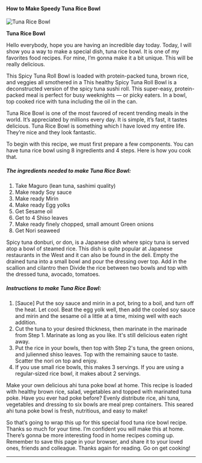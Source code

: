             

#### How to Make Speedy Tuna Rice Bowl

![Tuna Rice Bowl](https://img-global.cpcdn.com/recipes/4827615643828224/751x532cq70/tuna-rice-bowl-recipe-main-photo.jpg)

**Tuna Rice Bowl**

Hello everybody, hope you are having an incredible day today. Today, I will show you a way to make a special dish, tuna rice bowl. It is one of my favorites food recipes. For mine, I’m gonna make it a bit unique. This will be really delicious.

This Spicy Tuna Roll Bowl is loaded with protein-packed tuna, brown rice, and veggies all smothered in a This healthy Spicy Tuna Roll Bowl is a deconstructed version of the spicy tuna sushi roll. This super-easy, protein-packed meal is perfect for busy weeknights — or picky eaters. In a bowl, top cooked rice with tuna including the oil in the can.

Tuna Rice Bowl is one of the most favored of recent trending meals in the world. It’s appreciated by millions every day. It is simple, it’s fast, it tastes delicious. Tuna Rice Bowl is something which I have loved my entire life. They’re nice and they look fantastic.

To begin with this recipe, we must first prepare a few components. You can have tuna rice bowl using 8 ingredients and 4 steps. Here is how you cook that.

##### The ingredients needed to make Tuna Rice Bowl:

1.  Take Maguro (lean tuna, sashimi quality)
2.  Make ready Soy sauce
3.  Make ready Mirin
4.  Make ready Egg yolks
5.  Get Sesame oil
6.  Get to 4 Shiso leaves
7.  Make ready finely chopped, small amount Green onions
8.  Get Nori seaweed

Spicy tuna donburi, or don, is a Japanese dish where spicy tuna is served atop a bowl of steamed rice. This dish is quite popular at Japanese restaurants in the West and it can also be found in the deli. Empty the drained tuna into a small bowl and pour the dressing over top. Add in the scallion and cilantro then Divide the rice between two bowls and top with the dressed tuna, avocado, tomatoes.

##### Instructions to make Tuna Rice Bowl:

1.  \[Sauce\] Put the soy sauce and mirin in a pot, bring to a boil, and turn off the heat. Let cool. Beat the egg yolk well, then add the cooled soy sauce and mirin and the sesame oil a little at a time, mixing well with each addition.
2.  Cut the tuna to your desired thickness, then marinate in the marinade from Step 1. Marinate as long as you like. It's still delicious eaten right away.
3.  Put the rice in your bowls, then top with Step 2's tuna, the green onions, and julienned shiso leaves. Top with the remaining sauce to taste. Scatter the nori on top and enjoy.
4.  If you use small rice bowls, this makes 3 servings. If you are using a regular-sized rice bowl, it makes about 2 servings.

Make your own delicious ahi tuna poke bowl at home. This recipe is loaded with healthy brown rice, salad, vegetables and topped with marinated tuna poke. Have you ever had poke before? Evenly distribute rice, ahi tuna, vegetables and dressing to six bowls are meal prep containers. This seared ahi tuna poke bowl is fresh, nutritious, and easy to make!

So that’s going to wrap this up for this special food tuna rice bowl recipe. Thanks so much for your time. I’m confident you will make this at home. There’s gonna be more interesting food in home recipes coming up. Remember to save this page in your browser, and share it to your loved ones, friends and colleague. Thanks again for reading. Go on get cooking!

* * *